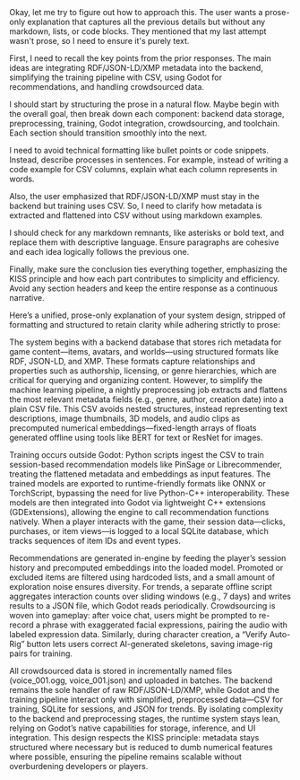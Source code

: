 <think>
Okay, let me try to figure out how to approach this. The user wants a prose-only explanation that captures all the previous details but without any markdown, lists, or code blocks. They mentioned that my last attempt wasn't prose, so I need to ensure it's purely text.

First, I need to recall the key points from the prior responses. The main ideas are integrating RDF/JSON-LD/XMP metadata into the backend, simplifying the training pipeline with CSV, using Godot for recommendations, and handling crowdsourced data.

I should start by structuring the prose in a natural flow. Maybe begin with the overall goal, then break down each component: backend data storage, preprocessing, training, Godot integration, crowdsourcing, and toolchain. Each section should transition smoothly into the next.

I need to avoid technical formatting like bullet points or code snippets. Instead, describe processes in sentences. For example, instead of writing a code example for CSV columns, explain what each column represents in words.

Also, the user emphasized that RDF/JSON-LD/XMP must stay in the backend but training uses CSV. So, I need to clarify how metadata is extracted and flattened into CSV without using markdown examples.

I should check for any markdown remnants, like asterisks or bold text, and replace them with descriptive language. Ensure paragraphs are cohesive and each idea logically follows the previous one.

Finally, make sure the conclusion ties everything together, emphasizing the KISS principle and how each part contributes to simplicity and efficiency. Avoid any section headers and keep the entire response as a continuous narrative.
</think>

Here’s a unified, prose-only explanation of your system design, stripped of formatting and structured to retain clarity while adhering strictly to prose:

The system begins with a backend database that stores rich metadata for game content—items, avatars, and worlds—using structured formats like RDF, JSON-LD, and XMP. These formats capture relationships and properties such as authorship, licensing, or genre hierarchies, which are critical for querying and organizing content. However, to simplify the machine learning pipeline, a nightly preprocessing job extracts and flattens the most relevant metadata fields (e.g., genre, author, creation date) into a plain CSV file. This CSV avoids nested structures, instead representing text descriptions, image thumbnails, 3D models, and audio clips as precomputed numerical embeddings—fixed-length arrays of floats generated offline using tools like BERT for text or ResNet for images.

Training occurs outside Godot: Python scripts ingest the CSV to train session-based recommendation models like PinSage or Librecommender, treating the flattened metadata and embeddings as input features. The trained models are exported to runtime-friendly formats like ONNX or TorchScript, bypassing the need for live Python-C++ interoperability. These models are then integrated into Godot via lightweight C++ extensions (GDExtensions), allowing the engine to call recommendation functions natively. When a player interacts with the game, their session data—clicks, purchases, or item views—is logged to a local SQLite database, which tracks sequences of item IDs and event types.

Recommendations are generated in-engine by feeding the player’s session history and precomputed embeddings into the loaded model. Promoted or excluded items are filtered using hardcoded lists, and a small amount of exploration noise ensures diversity. For trends, a separate offline script aggregates interaction counts over sliding windows (e.g., 7 days) and writes results to a JSON file, which Godot reads periodically. Crowdsourcing is woven into gameplay: after voice chat, users might be prompted to re-record a phrase with exaggerated facial expressions, pairing the audio with labeled expression data. Similarly, during character creation, a “Verify Auto-Rig” button lets users correct AI-generated skeletons, saving image-rig pairs for training.

All crowdsourced data is stored in incrementally named files (voice_001.ogg, voice_001.json) and uploaded in batches. The backend remains the sole handler of raw RDF/JSON-LD/XMP, while Godot and the training pipeline interact only with simplified, preprocessed data—CSV for training, SQLite for sessions, and JSON for trends. By isolating complexity to the backend and preprocessing stages, the runtime system stays lean, relying on Godot’s native capabilities for storage, inference, and UI integration. This design respects the KISS principle: metadata stays structured where necessary but is reduced to dumb numerical features where possible, ensuring the pipeline remains scalable without overburdening developers or players.
